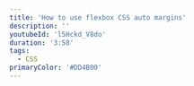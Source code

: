 ```yaml
---
title: 'How to use flexbox CSS auto margins'
description: ''
youtubeId: 'l5Hckd_V8do'
duration: '3:58'
tags:
  - CSS
primaryColor: '#DD4B00'
---
```

